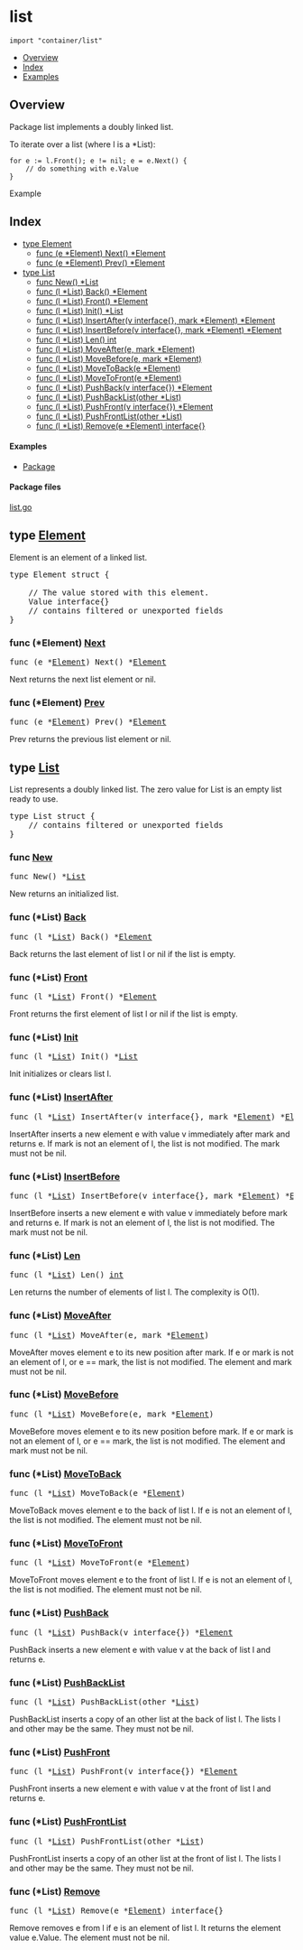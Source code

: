 

# list
`import "container/list"`

* [Overview](#pkg-overview)
* [Index](#pkg-index)
* [Examples](#pkg-examples)

## <a id="pkg-overview">Overview</a>
Package list implements a doubly linked list.

To iterate over a list (where l is a *List):


	for e := l.Front(); e != nil; e = e.Next() {
		// do something with e.Value
	}


<a id="example_">Example</a>


## <a id="pkg-index">Index</a>
* [type Element](#Element)
  * [func (e *Element) Next() *Element](#Element.Next)
  * [func (e *Element) Prev() *Element](#Element.Prev)
* [type List](#List)
  * [func New() *List](#New)
  * [func (l *List) Back() *Element](#List.Back)
  * [func (l *List) Front() *Element](#List.Front)
  * [func (l *List) Init() *List](#List.Init)
  * [func (l *List) InsertAfter(v interface{}, mark *Element) *Element](#List.InsertAfter)
  * [func (l *List) InsertBefore(v interface{}, mark *Element) *Element](#List.InsertBefore)
  * [func (l *List) Len() int](#List.Len)
  * [func (l *List) MoveAfter(e, mark *Element)](#List.MoveAfter)
  * [func (l *List) MoveBefore(e, mark *Element)](#List.MoveBefore)
  * [func (l *List) MoveToBack(e *Element)](#List.MoveToBack)
  * [func (l *List) MoveToFront(e *Element)](#List.MoveToFront)
  * [func (l *List) PushBack(v interface{}) *Element](#List.PushBack)
  * [func (l *List) PushBackList(other *List)](#List.PushBackList)
  * [func (l *List) PushFront(v interface{}) *Element](#List.PushFront)
  * [func (l *List) PushFrontList(other *List)](#List.PushFrontList)
  * [func (l *List) Remove(e *Element) interface{}](#List.Remove)


#### <a id="pkg-examples">Examples</a>
* [Package](#example_)


#### <a id="pkg-files">Package files</a>
[list.go](https://golang.org/src/container/list/list.go) 








## <a id="Element">type</a> [Element](https://golang.org/src/container/list/list.go?s=406:874#L5)
Element is an element of a linked list.


<pre>type Element struct {

    <span class="comment">// The value stored with this element.</span>
<span id="Element.Value"></span>    Value interface{}
    <span class="comment">// contains filtered or unexported fields</span>
}
</pre>











### <a id="Element.Next">func</a> (\*Element) [Next](https://golang.org/src/container/list/list.go?s=922:955#L21)
<pre>func (e *<a href="#Element">Element</a>) Next() *<a href="#Element">Element</a></pre>
Next returns the next list element or nil.




### <a id="Element.Prev">func</a> (\*Element) [Prev](https://golang.org/src/container/list/list.go?s=1091:1124#L29)
<pre>func (e *<a href="#Element">Element</a>) Prev() *<a href="#Element">Element</a></pre>
Prev returns the previous list element or nil.




## <a id="List">type</a> [List](https://golang.org/src/container/list/list.go?s=1309:1486#L38)
List represents a doubly linked list.
The zero value for List is an empty list ready to use.


<pre>type List struct {
    <span class="comment">// contains filtered or unexported fields</span>
}
</pre>









### <a id="New">func</a> [New](https://golang.org/src/container/list/list.go?s=1662:1678#L52)
<pre>func New() *<a href="#List">List</a></pre>
New returns an initialized list.






### <a id="List.Back">func</a> (\*List) [Back](https://golang.org/src/container/list/list.go?s=2063:2093#L67)
<pre>func (l *<a href="#List">List</a>) Back() *<a href="#Element">Element</a></pre>
Back returns the last element of list l or nil if the list is empty.




### <a id="List.Front">func</a> (\*List) [Front](https://golang.org/src/container/list/list.go?s=1901:1932#L59)
<pre>func (l *<a href="#List">List</a>) Front() *<a href="#Element">Element</a></pre>
Front returns the first element of list l or nil if the list is empty.




### <a id="List.Init">func</a> (\*List) [Init](https://golang.org/src/container/list/list.go?s=1526:1553#L44)
<pre>func (l *<a href="#List">List</a>) Init() *<a href="#List">List</a></pre>
Init initializes or clears list l.




### <a id="List.InsertAfter">func</a> (\*List) [InsertAfter](https://golang.org/src/container/list/list.go?s=4491:4556#L164)
<pre>func (l *<a href="#List">List</a>) InsertAfter(v interface{}, mark *<a href="#Element">Element</a>) *<a href="#Element">Element</a></pre>
InsertAfter inserts a new element e with value v immediately after mark and returns e.
If mark is not an element of l, the list is not modified.
The mark must not be nil.




### <a id="List.InsertBefore">func</a> (\*List) [InsertBefore](https://golang.org/src/container/list/list.go?s=4109:4175#L153)
<pre>func (l *<a href="#List">List</a>) InsertBefore(v interface{}, mark *<a href="#Element">Element</a>) *<a href="#Element">Element</a></pre>
InsertBefore inserts a new element e with value v immediately before mark and returns e.
If mark is not an element of l, the list is not modified.
The mark must not be nil.




### <a id="List.Len">func</a> (\*List) [Len](https://golang.org/src/container/list/list.go?s=1784:1808#L56)
<pre>func (l *<a href="#List">List</a>) Len() <a href="/pkg/builtin/#int">int</a></pre>
Len returns the number of elements of list l.
The complexity is O(1).




### <a id="List.MoveAfter">func</a> (\*List) [MoveAfter](https://golang.org/src/container/list/list.go?s=5818:5860#L207)
<pre>func (l *<a href="#List">List</a>) MoveAfter(e, mark *<a href="#Element">Element</a>)</pre>
MoveAfter moves element e to its new position after mark.
If e or mark is not an element of l, or e == mark, the list is not modified.
The element and mark must not be nil.




### <a id="List.MoveBefore">func</a> (\*List) [MoveBefore](https://golang.org/src/container/list/list.go?s=5504:5547#L197)
<pre>func (l *<a href="#List">List</a>) MoveBefore(e, mark *<a href="#Element">Element</a>)</pre>
MoveBefore moves element e to its new position before mark.
If e or mark is not an element of l, or e == mark, the list is not modified.
The element and mark must not be nil.




### <a id="List.MoveToBack">func</a> (\*List) [MoveToBack](https://golang.org/src/container/list/list.go?s=5146:5183#L186)
<pre>func (l *<a href="#List">List</a>) MoveToBack(e *<a href="#Element">Element</a>)</pre>
MoveToBack moves element e to the back of list l.
If e is not an element of l, the list is not modified.
The element must not be nil.




### <a id="List.MoveToFront">func</a> (\*List) [MoveToFront](https://golang.org/src/container/list/list.go?s=4832:4870#L175)
<pre>func (l *<a href="#List">List</a>) MoveToFront(e *<a href="#Element">Element</a>)</pre>
MoveToFront moves element e to the front of list l.
If e is not an element of l, the list is not modified.
The element must not be nil.




### <a id="List.PushBack">func</a> (\*List) [PushBack](https://golang.org/src/container/list/list.go?s=3822:3869#L145)
<pre>func (l *<a href="#List">List</a>) PushBack(v interface{}) *<a href="#Element">Element</a></pre>
PushBack inserts a new element e with value v at the back of list l and returns e.




### <a id="List.PushBackList">func</a> (\*List) [PushBackList](https://golang.org/src/container/list/list.go?s=6079:6119#L216)
<pre>func (l *<a href="#List">List</a>) PushBackList(other *<a href="#List">List</a>)</pre>
PushBackList inserts a copy of an other list at the back of list l.
The lists l and other may be the same. They must not be nil.




### <a id="List.PushFront">func</a> (\*List) [PushFront](https://golang.org/src/container/list/list.go?s=3634:3682#L139)
<pre>func (l *<a href="#List">List</a>) PushFront(v interface{}) *<a href="#Element">Element</a></pre>
PushFront inserts a new element e with value v at the front of list l and returns e.




### <a id="List.PushFrontList">func</a> (\*List) [PushFrontList](https://golang.org/src/container/list/list.go?s=6388:6429#L225)
<pre>func (l *<a href="#List">List</a>) PushFrontList(other *<a href="#List">List</a>)</pre>
PushFrontList inserts a copy of an other list at the front of list l.
The lists l and other may be the same. They must not be nil.




### <a id="List.Remove">func</a> (\*List) [Remove](https://golang.org/src/container/list/list.go?s=3306:3351#L129)
<pre>func (l *<a href="#List">List</a>) Remove(e *<a href="#Element">Element</a>) interface{}</pre>
Remove removes e from l if e is an element of list l.
It returns the element value e.Value.
The element must not be nil.








